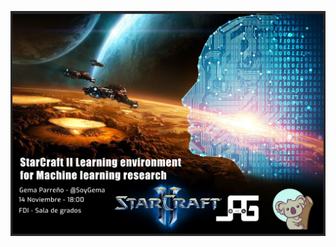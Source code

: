 ![im](https://github.com/SciDataUCM/talks/blob/master/2018-11-14_Starcraft2-learning-environment-for-ml-research/im.jpg)
